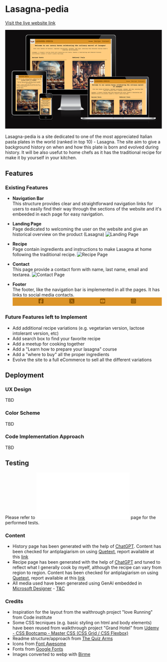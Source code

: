 # Lasagna-pedia

[Visit the live website link](https://claudiosarto.github.io/lasagna-pedia/index.html)

![Responsice Mockup](docs/lasagna-pedia-responsive-mockup.PNG) 

Lasagna-pedia is a site dedicated to one of the most appreciated Italian pasta plates in the world (ranked in top 10) - Lasagna.
The site aim to give a background history on when and how this plate is born and evolved during history. 
It will be also usefut to home chefs as it has the traditional recipe for make it by yourself in your kitchen.

## Features

### Existing Features

- __Navigation Bar__  
    This structure provides clear and straightforward navigation links for users to easily find their way through the sections of the website and it's embeeded in each page for easy navigation.

- __Landing Page__  
    Page dedicated to welcoming the user on the website and give an historical overview on the product (Lasagna)
    ![Landing Page](docs/lasagna-pedia-home.png)

- __Recipe__  
    Page contain ingredients and instructions to make Lasagna at home following the traditional recipe. 
    ![Recipe Page](docs/lasagna-pedia-recipe.png)

- __Contact__  
    This page provide a contact form with name, last name, email and textarea.
    ![Contact Page](docs/lasagna-pedia-contact.png)

- __Footer__  
    The footer, like the navigation bar is implemented in all the pages. It has links to social media contacts.
    ![Footer](docs/lasagna-pedia-footer.png)

### Future Features left to Implement

- Add additional recipe variations (e.g. vegetarian version, lactose intolerant version, etc)
- Add search box to find your favorite recipe
- Add a meetup for cooking together
- Add a "Learn how to prepare your lasagna" course
- Add a "where to buy" all the proper ingredients
- Evolve the site to a full eCommerce to sell all the different variations

## Deployment  

### UX Design  
TBD

### Color Scheme

TBD

### Code Implementation Approach  
TBD

## Testing  
Please refer to ![Lasagna-pedia Testing](TESTING.md) page for the performed tests.

### Content  

- History page has been generated with the help of [ChatGPT](https://chat.openai.com/). Content has been checked for antiplagiarism on using [Quetext](https://www.quetext.com/), report available at this [link](https://www.quetext.com/results/335349786683fe3a0f42) 
- Recipe page has been generated with the help of [ChatGPT](https://chat.openai.com/) and tuned to reflect what I generally cook by myelf, although the recipe can vary from region to region. Content has been checked for antiplagiarism on using [Quetext](https://www.quetext.com/), report available at this [link](https://www.quetext.com/results/412b3c17cbec008cda94)
- All media used have been generated using GenAI embedded in [Microsoft Designer](https://designer.microsoft.com/) - [T&C](https://designer.microsoft.com/termsOfUse.pdf)

### Credits

- Inspiration for the layout from the walthrough project "love Running" from Code institute
- Some CSS tecniques (e.g. basic styling on html and body elements) have been reused from walkthrough project "Grand Hotel" from [Udemy - CSS Bootcamp - Master CSS (CSS Grid / CSS Flexbox)](https://www.udemy.com/course/css-bootcamp-master-in-css-including-css-grid-flexbox/) 
- Readme structure/approach from [The Quiz Arms ](https://github.com/kera-cudmore/TheQuizArms/blob/main/README.md)
- Icons from [Font Awesome](https://fontawesome.com/)
- Fonts from [Google Fonts](https://fonts.google.com/)
- Images converted to webp with [Birme](https://www.birme.net/) 
